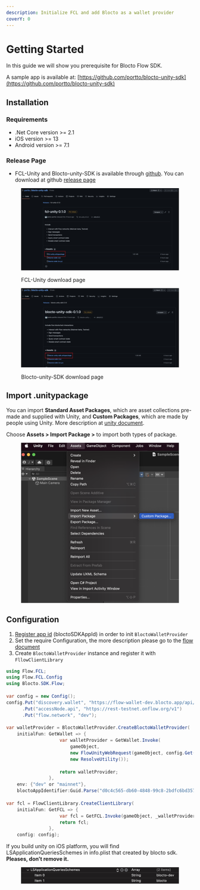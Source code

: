 ```yaml
---
description: Initialize FCL and add Blocto as a wallet provider
coverY: 0
---
```


# Getting Started

In this guide we will show you prerequisite for Blocto Flow SDK.

A sample app is available at: [https://github.com/portto/blocto-unity-sdk](https://github.com/portto/blocto-unity-sdk)

## Installation

### Requirements <a href="#requirements" id="requirements"></a>

* .Net Core version >= 2.1
* iOS version >= 13
* Android version >= 7.1

### Release Page

* FCL-Unity and Blocto-unity-SDK is available through [github](https://github.com/portto/blocto-unity-sdk/releases). You can download at github [release page](https://github.com/portto/blocto-unity-sdk/releases)

<figure><img src="../../../.gitbook/assets/fcl-unity-release-page.png" alt=""><figcaption><p>FCL-Unity download page</p></figcaption></figure>

<figure><img src="../../../.gitbook/assets/blocto-unity-sdk-release-page.png" alt=""><figcaption><p>Blocto-unity-SDK download page</p></figcaption></figure>

## Import .unitypackage

You can import **Standard Asset Packages**, which are asset collections pre-made and supplied with Unity, and **Custom Packages**, which are made by people using Unity. More description at [unity document](https://docs.unity3d.com/Manual/AssetPackagesImport.html).

Choose **Assets > Import Package >** to import both types of package.

<figure><img src="../../../.gitbook/assets/Import-unity-package.png" alt=""><figcaption></figcaption></figure>

## Configuration

1. [Register app id](https://docs.blocto.app/blocto-sdk/register-app-id) (bloctoSDKAppId) in order to init `BloctoWalletProvider`
2. Set the require Configuration, the more description please go to the [flow document](https://developers.flow.com/tools/fcl-js/reference/configure-fcl#common-configuration-keys)
3. Create `BloctoWalletProvider` instance and register it with `FllowClientLibrary`

```csharp
using Flow.FCL;
using Flow.FCL.Config
using Blocto.SDK.Flow;

var config = new Config();
config.Put("discovery.wallet", "https://flow-wallet-dev.blocto.app/api/flow/authn")
      .Put("accessNode.api", "https://rest-testnet.onflow.org/v1")
      .Put("flow.network", "dev");
        
var walletProvider = BloctoWalletProvider.CreateBloctoWalletProvider(
    initialFun: GetWallet => {
                    var walletProvider = GetWallet.Invoke(
                        gameObject,
                        new FlowUnityWebRequest(gameObject, config.Get("accessNode.api")),
                        new ResolveUtility());
                    
                    return walletProvider;
                },
    env: {"dev" or "mainnet"},
    bloctoAppIdentifier:Guid.Parse("d0c4c565-db60-4848-99c8-2bdfc6bd3576"));
        
var fcl = FlowClientLibrary.CreateClientLibrary(
    initialFun: GetFCL => {
                    var fcl = GetFCL.Invoke(gameObject, _walletProvider, new ResolveUtility());
                    return fcl;
                }, 
    config: config);
```

If you build unity on iOS platform, you will find LSApplicationQueriesSchemes in info.plist that created by blocto sdk. **Pleases, don’t remove it.**

<figure><img src="../../../.gitbook/assets/Screen Shot 2022-11-18 at 9.59.45 AM (1).png" alt=""><figcaption></figcaption></figure>
